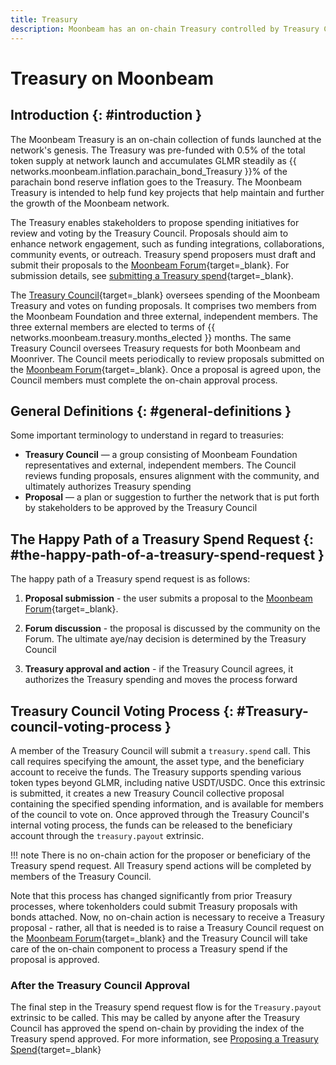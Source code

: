 ```yaml
---
title: Treasury
description: Moonbeam has an on-chain Treasury controlled by Treasury Council members, enabling stakeholders to submit proposals to further the network.
---
```


# Treasury on Moonbeam

## Introduction {: #introduction }

The Moonbeam Treasury is an on-chain collection of funds launched at the network's genesis. The Treasury was pre-funded with 0.5% of the total token supply at network launch and accumulates GLMR steadily as {{ networks.moonbeam.inflation.parachain_bond_Treasury }}% of the parachain bond reserve inflation goes to the Treasury. The Moonbeam Treasury is intended to help fund key projects that help maintain and further the growth of the Moonbeam network.

The Treasury enables stakeholders to propose spending initiatives for review and voting by the Treasury Council. Proposals should aim to enhance network engagement, such as funding integrations, collaborations, community events, or outreach. Treasury spend proposers must draft and submit their proposals to the [Moonbeam Forum](https://forum.moonbeam.network/c/governance/Treasury-proposals/8){target=\_blank}. For submission details, see [submitting a Treasury spend](/tokens/governance/Treasury-spend/){target=\_blank}.

The [Treasury Council](https://forum.moonbeam.network/g/TreasuryCouncil){target=\_blank} oversees spending of the Moonbeam Treasury and votes on funding proposals. It comprises two members from the Moonbeam Foundation and three external, independent members. The three external members are elected to terms of {{ networks.moonbeam.treasury.months_elected }} months. The same Treasury Council oversees Treasury requests for both Moonbeam and Moonriver. The Council meets periodically to review proposals submitted on the [Moonbeam Forum](https://forum.moonbeam.network/c/governance/Treasury-proposals/8){target=\_blank}. Once a proposal is agreed upon, the Council members must complete the on-chain approval process.

## General Definitions {: #general-definitions }

Some important terminology to understand in regard to treasuries:

- **Treasury Council** — a group consisting of Moonbeam Foundation representatives and external, independent members. The Council reviews funding proposals, ensures alignment with the community, and ultimately authorizes Treasury spending
- **Proposal** — a plan or suggestion to further the network that is put forth by stakeholders to be approved by the Treasury Council

## The Happy Path of a Treasury Spend Request {: #the-happy-path-of-a-treasury-spend-request }

The happy path of a Treasury spend request is as follows:

1. **Proposal submission** - the user submits a proposal to the [Moonbeam Forum](https://forum.moonbeam.network/c/governance/Treasury-proposals/8){target=\_blank}. 

2. **Forum discussion** - the proposal is discussed by the community on the Forum. The ultimate aye/nay decision is determined by the Treasury Council

3. **Treasury approval and action** - if the Treasury Council agrees, it authorizes the Treasury spending and moves the process forward

## Treasury Council Voting Process {: #Treasury-council-voting-process }

A member of the Treasury Council will submit a `treasury.spend` call. This call requires specifying the amount, the asset type, and the beneficiary account to receive the funds. The Treasury supports spending various token types beyond GLMR, including native USDT/USDC. Once this extrinsic is submitted, it creates a new Treasury Council collective proposal containing the specified spending information, and is available for members of the council to vote on. Once approved through the Treasury Council's internal voting process, the funds can be released to the beneficiary account through the `treasury.payout` extrinsic.
 
!!! note
    There is no on-chain action for the proposer or beneficiary of the Treasury spend request.
    All Treasury spend actions will be completed by members of the Treasury Council.

Note that this process has changed significantly from prior Treasury processes, where tokenholders could submit Treasury proposals with bonds attached. Now, no on-chain action is necessary to receive a Treasury proposal - rather, all that is needed is to raise a Treasury Council request on the [Moonbeam Forum](https://forum.moonbeam.network/c/governance/Treasury-proposals/8){target=\_blank} and the Treasury Council will take care of the on-chain component to process a Treasury spend if the proposal is approved.

### After the Treasury Council Approval

The final step in the Treasury spend request flow is for the `Treasury.payout` extrinsic to be called. This may be called by anyone after the Treasury Council has approved the spend on-chain by providing the index of the Treasury spend approved. For more information, see [Proposing a Treasury Spend](/tokens/governance/treasury-spend/#next-steps){target=\_blank}